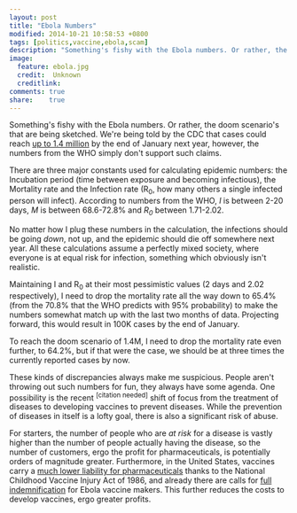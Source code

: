 ```yaml
---
layout: post
title: "Ebola Numbers"
modified: 2014-10-21 10:58:53 +0800
tags: [politics,vaccine,ebola,scam]
description: "Something's fishy with the Ebola numbers. Or rather, the doom scenario's that are being sketched. We're being told by the CDC that cases could reach up to 1.4 million by the end of January next year, however, the numbers from the WHO simply don't support such claims."
image:
  feature: ebola.jpg
  credit:  Unknown
  creditlink: 
comments: true
share:    true
---
```

Something's fishy with the Ebola numbers. Or rather, the doom scenario's that are being sketched. We're being told by the CDC that cases could reach <a href="http://www.aljazeera.com/news/africa/2014/09/ebola-cases-may-reach-14-million-next-year-2014923163038427875.html" target="_BLANK">up to 1.4 million</a>
by the end of January next year, however, the numbers from the WHO simply don't support such claims.

There are three major constants used for calculating epidemic numbers: the Incubation period (time between exposure and becoming infectious), the Mortality rate and the Infection rate (R<sub>0</sub>, how many others a
single infected person will infect). According to numbers from the WHO, *I* is between 2-20 days, *M* is between 68.6-72.8% and *R<sub>0</sub>* between 1.71-2.02.

No matter how I plug these numbers in the calculation, the infections should be going *down*, not up, and the epidemic should die off somewhere next year. All these calculations assume a perfectly mixed society, where
everyone is at equal risk for infection, something which obviously isn't realistic.

Maintaining I and R<sub>0</sub> at their most pessimistic values (2 days and 2.02 respectively), I need to drop the mortality rate all the way down to 65.4% (from the 70.8% that the WHO predicts with 95% probability) to make
the numbers somewhat match up with the last two months of data. Projecting forward, this would result in 100K cases by the end of January.

To reach the doom scenario of 1.4M, I need to drop the mortality rate even further, to 64.2%, but if that were the case, we should be at three times the currently reported cases by now.

These kinds of discrepancies always make me suspicious. People aren't throwing out such numbers for fun, they always have some agenda. One possibility is the recent <sup>[citation needed]</sup> shift of focus from the
treatment of diseases to developing vaccines to prevent diseases. While the prevention of diseases in itself is a lofty goal, there is also a significant risk of abuse.

For starters, the number of people who are *at risk* for a disease is vastly higher than the number of people actually having the disease, so the number of customers, ergo the profit for pharmaceuticals, is potentially
orders of magnitude greater. Furthermore, in the United States, vaccines carry a <a href="http://www.wikiwand.com/en/National_Childhood_Vaccine_Injury_Act" target="_BLANK">much lower liability for pharmaceuticals</a>
thanks to the National Childhood Vaccine Injury Act of 1986, and already there are calls for
<a href="http://blogs.wsj.com/pharmalot/2014/10/23/should-pharma-be-indemnified-for-ebola-vaccines-take-our-reader-poll/" target="_BLANK">full indemnification</a> for Ebola vaccine makers. This further reduces the costs
to develop vaccines, ergo greater profits.
